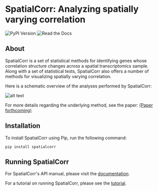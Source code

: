 # SpatialCorr: Analyzing spatially varying correlation 
  
![PyPI Version](https://img.shields.io/pypi/v/spatialcorr)
![Read the Docs](https://readthedocs.org/projects/spatialcorr/badge/?version=latest)

## About

SpatialCorr is a set of statistical methods for identifying genes whose correlation structure changes across a spatial transcriptomics sample. Along with a set of statistical tests, SpatialCorr also offers a number of methods for visualizing spatially varying correlation.

Here is a schematic overview of the analyses performed by SpatialCorr:

![alt text](https://raw.githubusercontent.com/mbernste/spatialcorr/main/imgs/Overview_MainFigure_V3-01.png)

For more details regarding the underlying method, see the paper: [(Paper forthcoming)]()

## Installation

To install SpatialCorr using Pip, run the following command:

`pip install spatialcorr`

## Running SpatialCorr

For SpatialCorr's API manual, please visit the [documentation](https://spatialcorr.readthedocs.io/en/latest/index.html).

For a tutorial on running SpatialCorr, please see the [tutorial](https://github.com/mbernste/spatialcorr/blob/main/tutorial/SpatialCorr_tutorial.ipynb).
